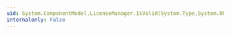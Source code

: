 ```yaml
---
uid: System.ComponentModel.LicenseManager.IsValid(System.Type,System.Object,System.ComponentModel.License@)
internalonly: False
---
```

